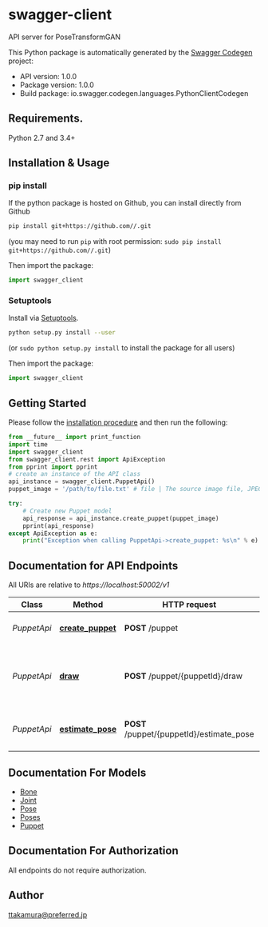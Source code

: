 # swagger-client
API server for PoseTransformGAN

This Python package is automatically generated by the [Swagger Codegen](https://github.com/swagger-api/swagger-codegen) project:

- API version: 1.0.0
- Package version: 1.0.0
- Build package: io.swagger.codegen.languages.PythonClientCodegen

## Requirements.

Python 2.7 and 3.4+

## Installation & Usage
### pip install

If the python package is hosted on Github, you can install directly from Github

```sh
pip install git+https://github.com//.git
```
(you may need to run `pip` with root permission: `sudo pip install git+https://github.com//.git`)

Then import the package:
```python
import swagger_client 
```

### Setuptools

Install via [Setuptools](http://pypi.python.org/pypi/setuptools).

```sh
python setup.py install --user
```
(or `sudo python setup.py install` to install the package for all users)

Then import the package:
```python
import swagger_client
```

## Getting Started

Please follow the [installation procedure](#installation--usage) and then run the following:

```python
from __future__ import print_function
import time
import swagger_client
from swagger_client.rest import ApiException
from pprint import pprint
# create an instance of the API class
api_instance = swagger_client.PuppetApi()
puppet_image = '/path/to/file.txt' # file | The source image file, JPEG or PNG.

try:
    # Create new Puppet model
    api_response = api_instance.create_puppet(puppet_image)
    pprint(api_response)
except ApiException as e:
    print("Exception when calling PuppetApi->create_puppet: %s\n" % e)

```

## Documentation for API Endpoints

All URIs are relative to *https://localhost:50002/v1*

Class | Method | HTTP request | Description
------------ | ------------- | ------------- | -------------
*PuppetApi* | [**create_puppet**](docs/PuppetApi.md#create_puppet) | **POST** /puppet | Create new Puppet model
*PuppetApi* | [**draw**](docs/PuppetApi.md#draw) | **POST** /puppet/{puppetId}/draw | Draw new image based on the Puppet and input pose
*PuppetApi* | [**estimate_pose**](docs/PuppetApi.md#estimate_pose) | **POST** /puppet/{puppetId}/estimate_pose | Estimate the pose from input image


## Documentation For Models

 - [Bone](docs/Bone.md)
 - [Joint](docs/Joint.md)
 - [Pose](docs/Pose.md)
 - [Poses](docs/Poses.md)
 - [Puppet](docs/Puppet.md)


## Documentation For Authorization

 All endpoints do not require authorization.


## Author

ttakamura@preferred.jp

